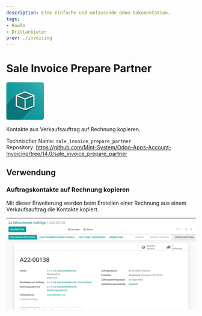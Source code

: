```yaml
---
description: Eine einfache und umfassende Odoo-Dokumentation.
tags:
- HowTo
- Drittanbieter
prev: ./invoicing
---
```

# Sale Invoice Prepare Partner

![icon_oms_box](assets/icon_oms_box.png)

Kontakte aus Verkaufsauftrag auf Rechnung kopieren.

Technischer Name: `sale_invoice_prepare_partner`\
Repository: <https://github.com/Mint-System/Odoo-Apps-Account-Invoicing/tree/14.0/sale_invoice_prepare_partner>

## Verwendung

### Auftragskontakte auf Rechnung kopieren

Mit dieser Erweiterung werden beim Erstellen einer Rechnung aus einem Verkaufsauftrag die Kontakte kopiert.

![Sale Invoice Prepare Partner](assets/Sale%20Invoice%20Prepare%20Partner.gif)